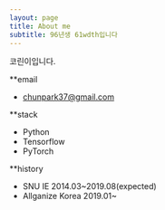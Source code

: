 ```yaml
---
layout: page
title: About me
subtitle: 96년생 61wdth입니다
---
```


코린이입니다. 

**email

- chunpark37@gmail.com

**stack

- Python
- Tensorflow
- PyTorch

**history

- SNU IE 2014.03~2019.08(expected)
- Allganize Korea 2019.01~


